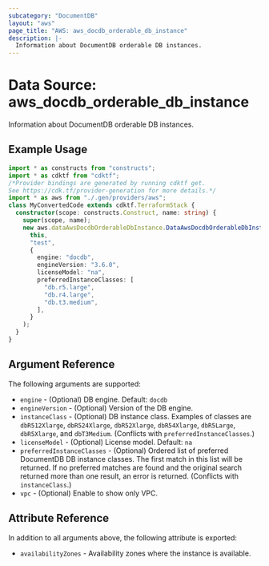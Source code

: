 ```yaml
---
subcategory: "DocumentDB"
layout: "aws"
page_title: "AWS: aws_docdb_orderable_db_instance"
description: |-
  Information about DocumentDB orderable DB instances.
---
```


# Data Source: aws_docdb_orderable_db_instance

Information about DocumentDB orderable DB instances.

## Example Usage

```typescript
import * as constructs from "constructs";
import * as cdktf from "cdktf";
/*Provider bindings are generated by running cdktf get.
See https://cdk.tf/provider-generation for more details.*/
import * as aws from "./.gen/providers/aws";
class MyConvertedCode extends cdktf.TerraformStack {
  constructor(scope: constructs.Construct, name: string) {
    super(scope, name);
    new aws.dataAwsDocdbOrderableDbInstance.DataAwsDocdbOrderableDbInstance(
      this,
      "test",
      {
        engine: "docdb",
        engineVersion: "3.6.0",
        licenseModel: "na",
        preferredInstanceClasses: [
          "db.r5.large",
          "db.r4.large",
          "db.t3.medium",
        ],
      }
    );
  }
}

```

## Argument Reference

The following arguments are supported:

* `engine` - (Optional) DB engine. Default: `docdb`
* `engineVersion` - (Optional) Version of the DB engine.
* `instanceClass` - (Optional) DB instance class. Examples of classes are `dbR512Xlarge`, `dbR524Xlarge`, `dbR52Xlarge`, `dbR54Xlarge`, `dbR5Large`, `dbR5Xlarge`, and `dbT3Medium`. (Conflicts with `preferredInstanceClasses`.)
* `licenseModel` - (Optional) License model. Default: `na`
* `preferredInstanceClasses` - (Optional) Ordered list of preferred DocumentDB DB instance classes. The first match in this list will be returned. If no preferred matches are found and the original search returned more than one result, an error is returned. (Conflicts with `instanceClass`.)
* `vpc` - (Optional) Enable to show only VPC.

## Attribute Reference

In addition to all arguments above, the following attribute is exported:

* `availabilityZones` - Availability zones where the instance is available.

<!-- cache-key: cdktf-0.17.0-pre.15 input-529334d017eb3ca7cef34482a14c27bf36bcf94175ccf2d466bce8e95bb33af2 -->